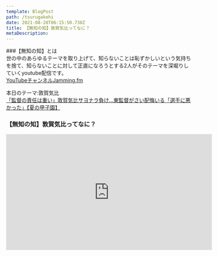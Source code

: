 ```yaml
---
template: BlogPost
path: /tsurugakehi
date: 2021-08-28T06:15:50.738Z
title: 【無知の知】敦賀気比ってなに？
metaDescription:
---
```


###【無知の知】とは  
世の中のあらゆるテーマを取り上げて、知らないことは恥ずかしいという気持ちを捨て、知らないことに対して正直になろうとする2人がそのテーマを深堀りしていくyoutube配信です。  
[YouTubeチャンネルJamming.fm](https://www.youtube.com/channel/UCobMDbV2byoiGHb6Iw7zGhw)  

本日のテーマ:敦賀気比  
[「監督の責任は重い」敦賀気比サヨナラ負け…東監督がさい配悔いる「選手に悪かった」【夏の甲子園】](https://news.yahoo.co.jp/articles/e23473f99a249a6ee643b7466c7c74eed670f48b)  

### 【無知の知】敦賀気比ってなに？
<iframe width="560" height="315" src="https://www.youtube.com/embed/XKzzzrxjorU" title="YouTube video player" frameborder="0" allow="accelerometer; autoplay; clipboard-write; encrypted-media; gyroscope; picture-in-picture" allowfullscreen></iframe>

